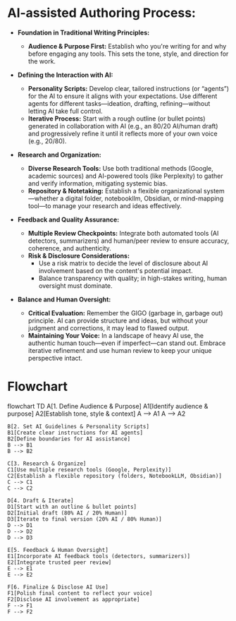 # AI-assisted Authoring Process:

- **Foundation in Traditional Writing Principles:**  
  - **Audience & Purpose First:** Establish who you're writing for and why before engaging any tools. This sets the tone, style, and direction for the work.
  
- **Defining the Interaction with AI:**  
  - **Personality Scripts:** Develop clear, tailored instructions (or “agents”) for the AI to ensure it aligns with your expectations. Use different agents for different tasks—ideation, drafting, refining—without letting AI take full control.
  - **Iterative Process:** Start with a rough outline (or bullet points) generated in collaboration with AI (e.g., an 80/20 AI/human draft) and progressively refine it until it reflects more of your own voice (e.g., 20/80).
  
- **Research and Organization:**  
  - **Diverse Research Tools:** Use both traditional methods (Google, academic sources) and AI-powered tools (like Perplexity) to gather and verify information, mitigating systemic bias.
  - **Repository & Notetaking:** Establish a flexible organizational system—whether a digital folder, notebookllm, Obsidian, or mind-mapping tool—to manage your research and ideas effectively.

- **Feedback and Quality Assurance:**  
  - **Multiple Review Checkpoints:** Integrate both automated tools (AI detectors, summarizers) and human/peer review to ensure accuracy, coherence, and authenticity.
  - **Risk & Disclosure Considerations:**  
    - Use a risk matrix to decide the level of disclosure about AI involvement based on the content's potential impact.
    - Balance transparency with quality; in high-stakes writing, human oversight must dominate.
  
- **Balance and Human Oversight:**  
  - **Critical Evaluation:** Remember the GIGO (garbage in, garbage out) principle. AI can provide structure and ideas, but without your judgment and corrections, it may lead to flawed output.
  - **Maintaining Your Voice:** In a landscape of heavy AI use, the authentic human touch—even if imperfect—can stand out. Embrace iterative refinement and use human review to keep your unique perspective intact.


# Flowchart 
flowchart TD
    A[1. Define Audience & Purpose]
    A1[Identify audience & purpose]
    A2[Establish tone, style & context]
    A --> A1
    A --> A2

    B[2. Set AI Guidelines & Personality Scripts]
    B1[Create clear instructions for AI agents]
    B2[Define boundaries for AI assistance]
    B --> B1
    B --> B2

    C[3. Research & Organize]
    C1[Use multiple research tools (Google, Perplexity)]
    C2[Establish a flexible repository (folders, NotebookLLM, Obsidian)]
    C --> C1
    C --> C2

    D[4. Draft & Iterate]
    D1[Start with an outline & bullet points]
    D2[Initial draft (80% AI / 20% Human)]
    D3[Iterate to final version (20% AI / 80% Human)]
    D --> D1
    D --> D2
    D --> D3

    E[5. Feedback & Human Oversight]
    E1[Incorporate AI feedback tools (detectors, summarizers)]
    E2[Integrate trusted peer review]
    E --> E1
    E --> E2

    F[6. Finalize & Disclose AI Use]
    F1[Polish final content to reflect your voice]
    F2[Disclose AI involvement as appropriate]
    F --> F1
    F --> F2

